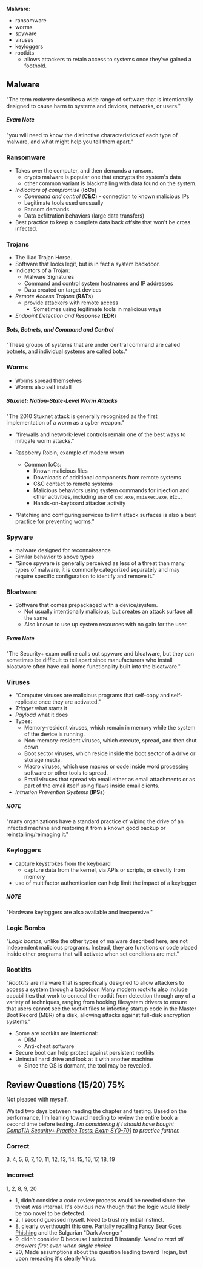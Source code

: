 **Malware**:
- ransomware 
- worms 
- spyware
- viruses
- keyloggers
- rootkits 
	- allows attackers to retain access to systems once they've gained a foothold.


## Malware
"The term *malware* describes a wide range of software that is intentionally designed to cause harm to systems and devices, networks, or users."

##### Exam Note
"you will need to know the distinctive characteristics of each type of malware, and what might help you tell them apart."

### Ransomware
- Takes over the computer, and then demands a ransom.
	- crypto malware is popular one that encrypts the system's data
	- other common variant is blackmailing with data found on the system.
- *Indicators of compromise* (**IoC**s)
	- *Command and control* (**C&C**) - connection to known malicious IPs
	- Legitimate tools used unusually
	- Ransom demands
	- Data exfiltration behaviors (large data transfers)
- Best practice to keep a complete data back offsite that won't be cross infected.

### Trojans
- The Iliad Trojan Horse. 
- Software that looks legit, but is in fact a system backdoor.
- Indicators of a Trojan:
	- Malware Signatures
	- Command and control system hostnames and IP addresses
	- Data created on target devices
- *Remote Access Trojans* (**RAT**s)
	- provide attackers with remote access
		- Sometimes using legitimate tools in malicious ways
- *Endpoint Detection and Response* (**EDR**)

##### Bots, Botnets, and Command and Control
"These groups of systems that are under central command are called botnets, and individual systems are called bots."

### Worms
- Worms spread themselves
- Worms also self install

##### Stuxnet: Nation-State-Level Worm Attacks
"The 2010 Stuxnet attack is generally recognized as the first implementation of a worm as a cyber weapon."
- "firewalls and network-level controls remain one of the best ways to mitigate worm attacks."

- Raspberry Robin, example of modern worm
	- Common IoCs:
		- Known malicious files
		- Downloads of additional components from remote systems
		- C&C contact to remote systems
		- Malicious behaviors using system commands for injection and other activities, including use of `cmd.exe`, `msiexec.exe`, etc...
		- Hands-on-keyboard attacker activity
- "Patching and configuring services to limit attack surfaces is also a best practice for preventing worms."

### Spyware
- malware designed for reconnaissance
- Similar behavior to above types
- "Since spyware is generally perceived as less of a threat than many types of malware, it is commonly categorized separately and may require specific configuration to identify and remove it."

### Bloatware
- Software that comes prepackaged with a device/system.
	- Not usually intentionally malicious, but creates an attack surface all the same.
	- Also known to use up system resources with no gain for the user.

##### Exam Note
"The Security+ exam outline calls out spyware and bloatware, but they can sometimes be difficult to tell apart since manufacturers who install bloatware often have call-home functionality built into the bloatware."

### Viruses
- "Computer viruses are malicious programs that self-copy and self-replicate once they are activated."
- *Trigger* what starts it
- *Payload* what it does
- Types:
	- Memory-resident viruses, which remain in memory while the system of the device is running.
	- Non-memory-resident viruses, which execute, spread, and then shut down.
	- Boot sector viruses, which reside inside the boot sector of a drive or storage media.
	- Macro viruses, which use macros or code inside word processing software or other tools to spread.
	- Email viruses that spread via email either as email attachments or as part of the email itself using flaws inside email clients.
- *Intrusion Prevention Systems* (**IPS**s)

##### NOTE
"many organizations have a standard practice of wiping the drive of an infected machine and restoring it from a known good backup or reinstalling/reimaging it."

### Keyloggers
- capture keystrokes from the keyboard
	- capture data from the kernel, via APIs or scripts, or directly from memory
- use of multifactor authentication can help limit the impact of a keylogger

##### NOTE
"Hardware keyloggers are also available and inexpensive."

### Logic Bombs
"*Logic bombs*, unlike the other types of malware described here, are not independent malicious programs. Instead, they are functions or code placed inside other programs that will activate when set conditions are met."

### Rootkits
"*Rootkits* are malware that is specifically designed to allow attackers to access a system through a backdoor. Many modern rootkits also include capabilities that work to conceal the rootkit from detection through any of a variety of techniques, ranging from hooking filesystem drivers to ensure that users cannot see the rootkit files to infecting startup code in the Master Boot Record (MBR) of a disk, allowing attacks against full-disk encryption systems."

- Some are rootkits are intentional:
	- DRM
	- Anti-cheat software
- Secure boot can help protect against persistent rootkits
- Uninstall hard drive and look at it with another machine
	- Since the OS is dormant, the tool may be revealed. 


## Review Questions (15/20) 75%
Not pleased with myself. 

Waited two days between reading the chapter and testing. Based on the performance, I'm leaning toward needing to review the entire book a second time before testing. *I'm considering if I should have bought [CompTIA Security+ Practice Tests: Exam SY0-701](https://www.amazon.com/CompTIA-Security-Practice-Tests-SY0-701/dp/1394211384) to practice further.*

### Correct
3, 4, 5, 6, 7, 10, 11, 12, 13, 14, 15, 16, 17, 18, 19

### Incorrect
1, 2, 8, 9, 20

- 1, didn't consider a code review process would be needed since the threat was internal. It's obvious now though that the logic would likely be too novel to be detected.
- 2, I second guessed myself. Need to trust my initial instinct.
- 8, clearly overthought this one. Partially recalling [Fancy Bear Goes Phishing](https://www.goodreads.com/book/show/62039276-fancy-bear-goes-phishing) and the Bulgarian "Dark Avenger"
- 9, didn't consider D because I selected B instantly. *Need to read all answers first even when single choice*
- 20, Made assumptions about the question leading toward Trojan, but upon rereading it's clearly Virus.
